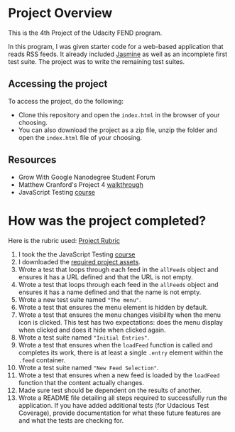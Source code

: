# Project Overview

This is the 4th Project of the Udacity FEND program.

In this program, I was given starter code for a web-based application that reads RSS feeds. It already included [Jasmine](http://jasmine.github.io/) as well as an incomplete first test suite. The project was to write the remaining test suites.

## Accessing the project

To access the project, do the following:

* Clone this repository and open the `index.html` in the browser of your choosing.
* You can also download the project as a zip file, unzip the folder and open the `index.html` file of your choosing.


## Resources

* Grow With Google Nanodegree Student Forum
* Matthew Cranford's Project 4 [walkthrough](https://matthewcranford.com/feed-reader-walkthrough-part-1-starter-code/)
* JavaScript Testing [course](https://www.udacity.com/course/ud549)


# How was the project completed?

Here is the rubric used: [Project Rubric](https://review.udacity.com/#!/projects/3442558598/rubric)

1. I took the the JavaScript Testing [course](https://www.udacity.com/course/ud549)
2. I downloaded the [required project assets](http://github.com/udacity/frontend-nanodegree-feedreader).
3.  Wrote a test that loops through each feed in the `allFeeds` object and ensures it has a URL defined and that the URL is not empty.
4. Wrote a test that loops through each feed in the `allFeeds` object and ensures it has a name defined and that the name is not empty.
5. Wrote a new test suite named `"The menu"`.
6. Wrote a test that ensures the menu element is hidden by default.
7. Wrote a test that ensures the menu changes visibility when the menu icon is clicked. This test has two expectations: does the menu display when clicked and does it hide when clicked again.
8. Wrote a test suite named `"Initial Entries"`.
9. Wrote a test that ensures when the `loadFeed` function is called and completes its work, there is at least a single `.entry` element within the `.feed` container.
10. Wrote a test suite named `"New Feed Selection"`.
11. Wrote a test that ensures when a new feed is loaded by the `loadFeed` function that the content actually changes.
12. Made sure test should be dependent on the results of another.
13. Wrote a README file detailing all steps required to successfully run the application. If you have added additional tests (for Udacious Test Coverage),  provide documentation for what these future features are and what the tests are checking for.

